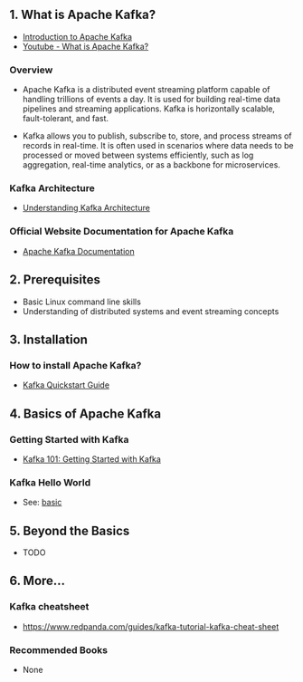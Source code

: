 ## 1. What is Apache Kafka?

- [Introduction to Apache Kafka](https://kafka.apache.org/documentation/)
- [Youtube - What is Apache Kafka?](https://youtu.be/vHbvbwSEYGo?si=SbouSV-0NZzigsXV)

### Overview

- Apache Kafka is a distributed event streaming platform capable of handling trillions of events a day. It is used for building real-time data pipelines and streaming applications. Kafka is horizontally scalable, fault-tolerant, and fast.

- Kafka allows you to publish, subscribe to, store, and process streams of records in real-time. It is often used in scenarios where data needs to be processed or moved between systems efficiently, such as log aggregation, real-time analytics, or as a backbone for microservices.

### Kafka Architecture

- [Understanding Kafka Architecture](https://kafka.apache.org/10/documentation/streams/architecture)

### Official Website Documentation for Apache Kafka

- [Apache Kafka Documentation](https://kafka.apache.org/documentation/)

## 2. Prerequisites

- Basic Linux command line skills
- Understanding of distributed systems and event streaming concepts

## 3. Installation

### How to install Apache Kafka?

- [Kafka Quickstart Guide](https://kafka.apache.org/quickstart)

## 4. Basics of Apache Kafka

### Getting Started with Kafka

- [Kafka 101: Getting Started with Kafka](https://kafka.apache.org/quickstart)

### Kafka Hello World

- See: [basic](./basic/)

## 5. Beyond the Basics

- TODO

## 6. More...

### Kafka cheatsheet

- https://www.redpanda.com/guides/kafka-tutorial-kafka-cheat-sheet

### Recommended Books

- None
